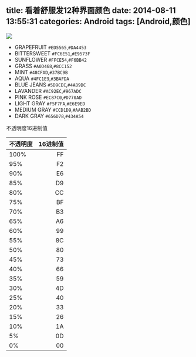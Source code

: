 title: 看着舒服发12种界面颜色
date: 2014-08-11 13:55:31
categories: Android
tags: [Android,颜色]
---
<!--more-->
![](https://raw.github.com/zt1991616/blog/master/Image/14081101.jpg)

- GRAPEFRUIT `#ED5565`,`#DA4453`
- BITTERSWEET `#FC6E51`,`#E9573F`
- SUNFLOWER `#FFCE54`,`#F6BB42`
- GRASS `#A0D468`,`#8CC152`
- MINT `#48CFAD`,`#37BC9B`
- AQUA `#4FC1E9`,`#3BAFDA`
- BLUE JEANS `#5D9CEC`,`#4A89DC`
- LAVANDER `#AC92EC`,`#967ADC`
- PINK ROSE `#EC87C0`,`#D770AD`
- LIGHT GRAY `#F5F7FA`,`#E6E9ED`
- MEDIUM GRAY `#CCD1D9`,`#AAB2BD`
- DARK GRAY `#656D78`,`#434A54`

不透明度16进制值

| 不透明度 | 16进制值 |
|:---|---:|
|100%|FF|
|95%|F2|
|90%|E6|
|85%|D9|
|80%|CC|
|75%|BF|
|70%|B3|
|65%|A6|
|60%|99|
|55%|8C|
|50%|80|
|45%|73|
|40%|66|
|35%|59|
|30%|4D|
|25%|40|
|20%|33|
|15%|26|
|10%|1A|
|5% |0D|
|0% |00|
